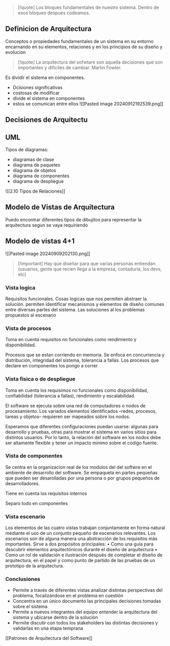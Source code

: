 >[!quote] Los bloques fundamentales de nuestro sistema. Dentro de esos bloques despues codeamos.
## Definicion de Arquitectura 
Conceptos o propiedades fundamentales  de un sistema en su entorno encarnando en su elementos, relaciones y en los principios de su diseño y evolucion

>[!quote] La arquitectura del sofwtare son aquella decisiones que son importantes y dificiles de cambiar. Martin Fowler.



Es dividir el sistema en componentes.
- Dcisiones significativas
- costosas de modificar
- divide el sistema en componentes 
- estos se comunican entre ellos
![[Pasted image 20240912192539.png]]
## Decisiones de Arquitectu
## UML
Tipos de diagramas: 
- diagramas de clase
- diagrama de paquetes 
- diagrama de objetos
- diagrama de componentes 
- diagrama de despliegue

![[2.10 Tipos de Relaciones]]

## Modelo de Vistas de Arquitectura
Puedo encontrar diferentes tipos de dibujitos para representar la arquitectura segun se vaya requiriendo




## Modelo de vistas 4+1 
![[Pasted image 20240909202130.png]]
>[!important] Hay que diseñar para que varias personas entiendan (usuarios, gente que recien llega a la empresa, contaduria, los devs, etc)




### Vista logica 
Requisitos funcionales. Cosas logicas que nos permiten abstraer la solución.  permiten identificar mecanismos y elementos de diseño comunes entre diversas partes del sistema. Las soluciones al los problemas propuestos al escenario

### Vista de procesos 
Toma en cuenta requisitos no funcionales como rendimiento y disponibilidad.

Procesos que se estan corriendo en memoria. Se enfoca en concurrencia y distribución, integridad del sistema, tolerancia a fallas. Los procesos que declare en componentes los pongo a correr

### Vista fisica o de despliegue 
Toma en cuenta los requisimos no funcionales como disponibilidad, confiabilidad (tolerancia a fallas), rendimiento y escalabilidad. 

El software se ejecuta sobre una red de computadores o nodos de procesamiento. Los variados elementos identificados –redes, procesos, tareas y objetos– requieren ser mapeados sobre los nodos. 

Esperamos que diferentes configuraciones puedan usarse: algunas para desarrollo y pruebas, otras para mostrar el sistema en varios sitios para distintos usuarios. Por lo tanto, la relación del software en los nodos debe ser altamente flexible y tener un impacto mínimo sobre el código fuente.
### Vista de componentes  
Se centra en la organizacion real de los modulos del del softwre en el ambiente de desarrollo del software. Se empaqueta en partes pequeñas que pueden ser desarolladas por una persona o por grupos pequeños de desarrolladores. 

Tiene en cuenta los requisitos internos

Separo todo en componentes


### Vista escenario
Los elementos de las cuatro vistas trabajan conjuntamente en forma natural mediante el uso de un conjunto pequeño de escenarios relevantes. Los escenarios son de alguna manera una abstracción de los requisitos más importantes. 
Sirve a dos propósitos principales:
• Como una guía para descubrir elementos arquitectónicos durante el diseño de arquitectura
• Como un rol de validación e ilustración después de completar el diseño de arquitectura, en el papel y como punto de partido de las pruebas de un prototipo de la arquitectura.

### Conclusiones

- Permite a través de diferentes vistas analizar distintas perspectivas del problema, focalizándose en el problema en cuestión
- Concentra en un único documento las principales decisiones tomadas sobre el sistema 
- Permite a nuevos integrantes del equipo entender la arquitectura del sistema y ubicarse dentro de la solución
- Permite discutir con todos los stakeholders las distintas decisiones y validarlas en una etapa temprana

[[Patrones de Arquitectura del Software]]



